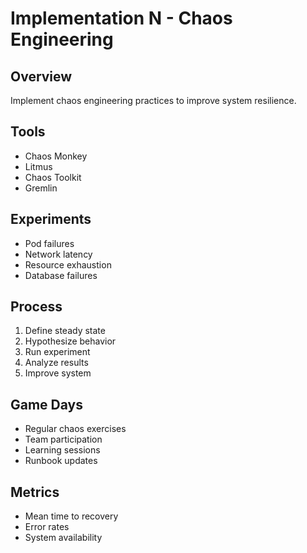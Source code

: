 # Implementation N - Chaos Engineering

## Overview
Implement chaos engineering practices to improve system resilience.

## Tools
- Chaos Monkey
- Litmus
- Chaos Toolkit
- Gremlin

## Experiments
- Pod failures
- Network latency
- Resource exhaustion
- Database failures

## Process
1. Define steady state
2. Hypothesize behavior
3. Run experiment
4. Analyze results
5. Improve system

## Game Days
- Regular chaos exercises
- Team participation
- Learning sessions
- Runbook updates

## Metrics
- Mean time to recovery
- Error rates
- System availability
